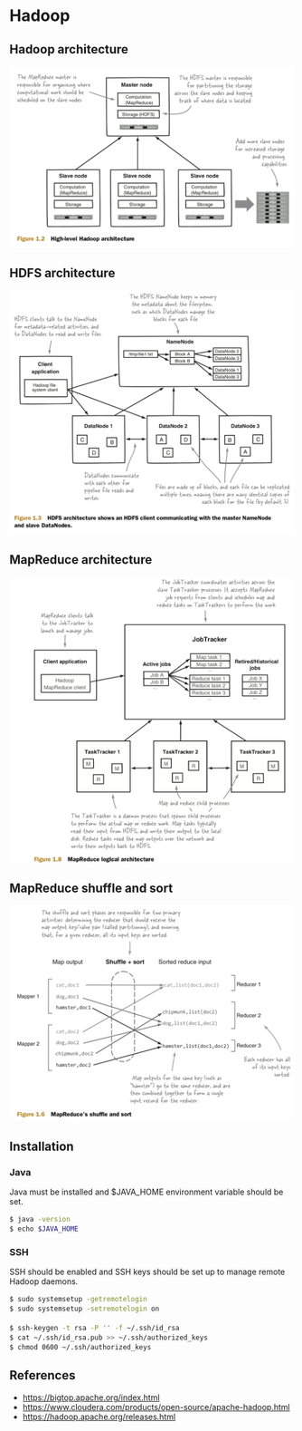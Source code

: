 # Hadoop

## Hadoop architecture

<p float="left">
	<img src="./pix/hadoop-architecture.png" width="700" />
</p>

## HDFS architecture

<p float="left">
	<img src="./pix/hdfs-architecture.png" width="700" />
</p>

## MapReduce architecture

<p float="left">
	<img src="./pix/map-reduce-architecture.png" width="700" />
</p>

## MapReduce shuffle and sort

<p float="left">
	<img src="./pix/map-reduce-shuffle-and-sort.png" width="700" />
</p>

## Installation

### Java

Java must be installed and $JAVA_HOME environment variable should be set.
```bash
$ java -version
$ echo $JAVA_HOME
```

### SSH

SSH should be enabled and SSH keys should be set up to manage remote Hadoop daemons.
```bash
$ sudo systemsetup -getremotelogin
$ sudo systemsetup -setremotelogin on

$ ssh-keygen -t rsa -P '' -f ~/.ssh/id_rsa
$ cat ~/.ssh/id_rsa.pub >> ~/.ssh/authorized_keys
$ chmod 0600 ~/.ssh/authorized_keys
```

## References
* https://bigtop.apache.org/index.html
* https://www.cloudera.com/products/open-source/apache-hadoop.html
* https://hadoop.apache.org/releases.html
